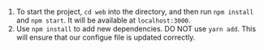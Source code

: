 
1. To start the project, `cd web` into the directory, and then run `npm install` and `npm start`. It will be available at `localhost:3000`.
2. Use `npm install` to add new dependencies. DO NOT use `yarn add`. This will ensure that our configue file is updated correctly.

